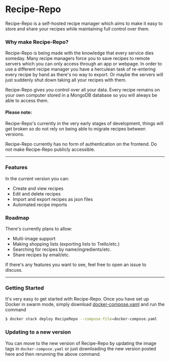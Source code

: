 # Recipe-Repo

Recipe-Repo is a self-hosted recipe manager which aims to make it easy to store and share your recipes while maintaining full control over them.

### Why make Recipe-Repo?

Recipe-Repo is being made with the knowledge that every service dies someday. Many recipe managers force you to save recipes to remote servers which you can only access through an app or webpage. In order to use a different recipe manager you have a herculean task of re-entering every recipe by hand as there's no way to export. Or maybe the servers will just suddenly shut down taking all your recipes with them.

Recipe-Repo gives you control over all your data. Every recipe remains on your own computer stored in a MongoDB database so you will always be able to access them.

#### Please note:
Recipe-Repo's currently in the very early stages of development, things will get broken so do not rely on being able to migrate recipes between versions.

Recipe-Repo currently has no form of authentication on the frontend. Do not make Recipe-Repo publicly accessible.

---

### Features

In the current version you can:

- Create and view recipes
- Edit and delete recipes
- Import and export recipes as json files
- Automated recipe imports

### Roadmap

There's currently plans to allow:

- Multi-image support
- Making shopping lists (exporting lists to Trello/etc.)
- Searching for recipes by name/ingredients/etc.
- Share recipes by email/etc.

If there's any features you want to see, feel free to open an issue to discuss.

---

### Getting Started

It's very easy to get started with Recipe-Repo. Once you have set up Docker in swarm mode, simply download [docker-compose.yaml](docker-compose.yaml) and run the command

```sh
$ docker stack deploy RecipeRepo --compose-file=docker-compose.yaml
```

### Updating to a new version

You can move to the new version of Recipe-Repo by updating the image tags in `docker-compose.yaml` or just downloading the new version posted here and then rerunning the above command.
